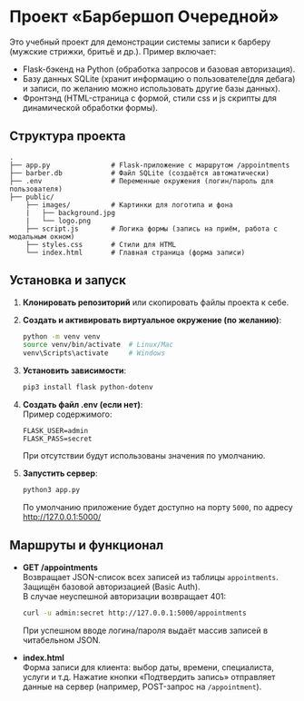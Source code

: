 # Проект «Барбершоп Очередной»

Это учебный проект для демонстрации системы записи к барберу (мужские стрижки, бритьё и др.). Пример включает:
- Flask-бэкенд на Python (обработка запросов и базовая авторизация).  
- Базу данных SQLite (хранит информацию о пользователе(для дебага) и записи, по желанию можно использовать другие базы данных).
- Фронтэнд (HTML-страница с формой, стили css и js скрипты для динамической обработки формы).

## Структура проекта

```plaintext
.
├── app.py               # Flask-приложение с маршрутом /appointments
├── barber.db            # Файл SQLite (создаётся автоматически)
├── .env                 # Переменные окружения (логин/пароль для пользователя)
├── public/
    ├── images/          # Картинки для логотипа и фона
    |   ├── background.jpg
    |   └── logo.png
    ├── script.js        # Логика формы (запись на приём, работа с модальным окном)
    ├── styles.css       # Стили для HTML 
    └── index.html       # Главная страница (форма записи)
```

## Установка и запуск

1. **Клонировать репозиторий** или скопировать файлы проекта к себе.  

2. **Создать и активировать виртуальное окружение (по желанию)**:
   ```bash
   python -m venv venv
   source venv/bin/activate  # Linux/Mac
   venv\Scripts\activate     # Windows
   ```

3. **Установить зависимости**:
   ```bash
   pip3 install flask python-dotenv
   ```

4. **Создать файл .env (если нет)**:  
   Пример содержимого:
   ```
   FLASK_USER=admin
   FLASK_PASS=secret
   ```
   При отсутствии будут использованы значения по умолчанию.

5. **Запустить сервер**:
   ```bash
   python3 app.py
   ```
   По умолчанию приложение будет доступно на порту `5000`, по адресу http://127.0.0.1:5000/


## Маршруты и функционал

- **GET /appointments**  
  Возвращает JSON-список всех записей из таблицы `appointments`. Защищён базовой авторизацией (Basic Auth).  
  В случае неуспешной авторизации возвращает 401:
  ```bash
  curl -u admin:secret http://127.0.0.1:5000/appointments
  ```
  При успешном вводе логина/пароля выдаёт массив записей в читабельном JSON.

- **index.html**  
  Форма записи для клиента: выбор даты, времени, специалиста, услуги и т.д. Нажатие кнопки «Подтвердить запись» отправляет данные на сервер (например, POST-запрос на `/appointment`).  

